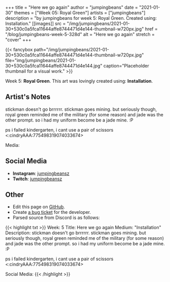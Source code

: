 +++
title =       "Here we go again"
author =      "jumpingbeans"
date =        "2021-01-30"
themes =      ["Week 05: Royal Green"]
artists =     ["jumpingbeans"]
description = "by jumpingbeans for week 5: Royal Green. Created using: Installation."
[[images]]
      src = "/img/jumpingbeans/2021-01-30+530c0a5fca11644affe8744471d4e144-thumbnail-w720px.jpg"
      href = "/blog/jumpingbeans-week-5-328d"
      alt = "Here we go again"
      stretch = "cover"
+++


{{< fancybox path="/img/jumpingbeans/2021-01-30+530c0a5fca11644affe8744471d4e144-thumbnail-w720px.jpg" file="img/jumpingbeans/2021-01-30+530c0a5fca11644affe8744471d4e144.jpg" caption="Placeholder thumbnail for a visual work." >}}


Week 5: **Royal Green**. This art was lovingly created using: **Installation**.

## Artist's Notes

stickman doesn't go brrrrrr. stickman goes mining. but seriously though, royal green reminded me of the military (for some reason) and jade was the other prompt. so i had my uniform become be a jade mine. :P

ps i failed kindergarten, i cant use a pair of scissors  <:cindryAAA:775498319074033674> 

Media:

## Social Media

- **Instagram**: <a href='https://instagram.com/jumpingbeansz' target='_blank'>jumpingbeansz</a>
- **Twitch**: <a href='https://twitch.tv/jumpingbeansz' target='_blank'>jumpingbeansz</a>

## Other

- Edit this page on [GitHub](https://github.com/teaminkling/web-refresh/edit/main/content/blog/jumpingbeans-week-5-328d.md).
- Create [a bug ticket](https://github.com/teaminkling/web-refresh/issues/new?assignees=&labels=bug&template=problem-report.md&title=) for the developer.
- Parsed source from Discord is as follows:

{{< highlight txt >}}
Week:  5
Title:  Here we go again
Medium: "Installation"
Description: stickman doesn't go brrrrrr. stickman goes mining. but seriously though, royal green reminded me of the military (for some reason) and jade was the other prompt. so i had my uniform become be a jade mine. :P

ps i failed kindergarten, i cant use a pair of scissors  <:cindryAAA:775498319074033674> 

Social Media:
{{< /highlight >}}